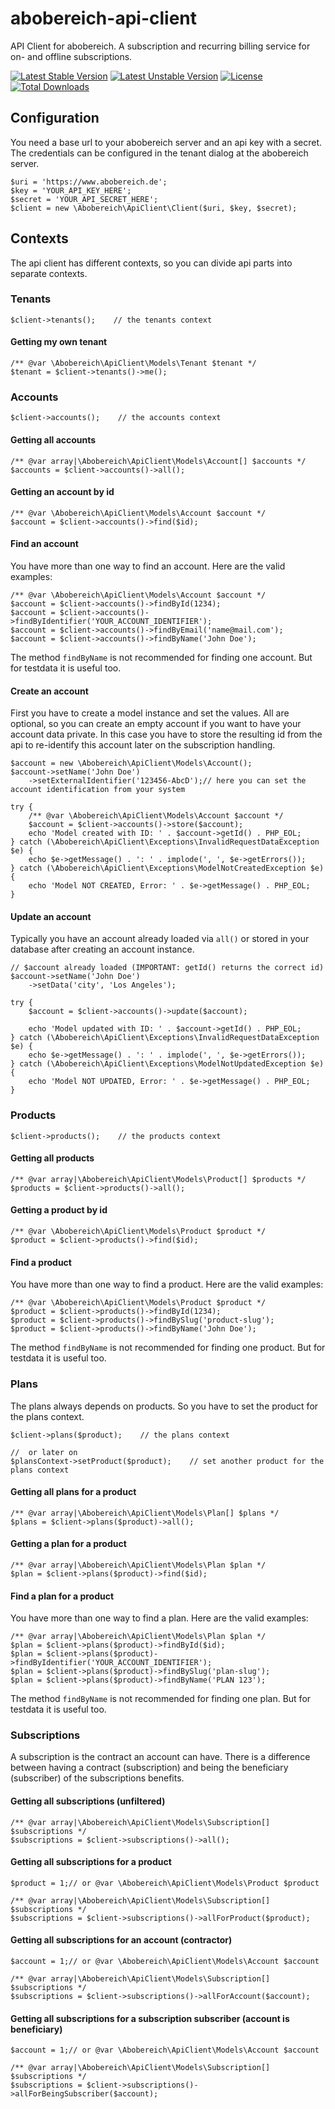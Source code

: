 # abobereich-api-client
API Client for abobereich. A subscription and recurring billing service for on- and offline subscriptions.

[![Latest Stable Version](https://poser.pugx.org/ipunkt/abobereich-api-client/v/stable.svg)](https://packagist.org/packages/ipunkt/abobereich-api-client) [![Latest Unstable Version](https://poser.pugx.org/ipunkt/abobereich-api-client/v/unstable.svg)](https://packagist.org/packages/ipunkt/abobereich-api-client) [![License](https://poser.pugx.org/ipunkt/abobereich-api-client/license.svg)](https://packagist.org/packages/ipunkt/abobereich-api-client) [![Total Downloads](https://poser.pugx.org/ipunkt/abobereich-api-client/downloads.svg)](https://packagist.org/packages/ipunkt/abobereich-api-client)


## Configuration

You need a base url to your abobereich server and an api key with a secret. The credentials can be configured in the
 tenant dialog at the abobereich server.

	$uri = 'https://www.abobereich.de';
	$key = 'YOUR_API_KEY_HERE';
	$secret = 'YOUR_API_SECRET_HERE';
	$client = new \Abobereich\ApiClient\Client($uri, $key, $secret);


## Contexts

The api client has different contexts, so you can divide api parts into separate contexts.


### Tenants

	$client->tenants();    // the tenants context


#### Getting my own tenant

	/** @var \Abobereich\ApiClient\Models\Tenant $tenant */
    $tenant = $client->tenants()->me();


### Accounts

	$client->accounts();    // the accounts context


#### Getting all accounts

	/** @var array|\Abobereich\ApiClient\Models\Account[] $accounts */
	$accounts = $client->accounts()->all();


#### Getting an account by id

	/** @var \Abobereich\ApiClient\Models\Account $account */
	$account = $client->accounts()->find($id);

#### Find an account

You have more than one way to find an account. Here are the valid examples:

	/** @var \Abobereich\ApiClient\Models\Account $account */
	$account = $client->accounts()->findById(1234);
    $account = $client->accounts()->findByIdentifier('YOUR_ACCOUNT_IDENTIFIER');
    $account = $client->accounts()->findByEmail('name@mail.com');
    $account = $client->accounts()->findByName('John Doe');

The method `findByName` is not recommended for finding one account. But for testdata it is useful too.


#### Create an account

First you have to create a model instance and set the values. All are optional, so you can create an empty account if
 you want to have your account data private. In this case you have to store the resulting id from the api to re-identify
 this account later on the subscription handling.

	$account = new \Abobereich\ApiClient\Models\Account();
	$account->setName('John Doe')
		->setExternalIdentifier('123456-AbcD');// here you can set the account identification from your system

	try {
		/** @var \Abobereich\ApiClient\Models\Account $account */
		$account = $client->accounts()->store($account);
	    echo 'Model created with ID: ' . $account->getId() . PHP_EOL;
	} catch (\Abobereich\ApiClient\Exceptions\InvalidRequestDataException $e) {
		echo $e->getMessage() . ': ' . implode(', ', $e->getErrors());
	} catch (\Abobereich\ApiClient\Exceptions\ModelNotCreatedException $e) {
		echo 'Model NOT CREATED, Error: ' . $e->getMessage() . PHP_EOL;
	}


#### Update an account

Typically you have an account already loaded via `all()` or stored in your database after creating an account instance.

	// $account already loaded (IMPORTANT: getId() returns the correct id)
	$account->setName('John Doe')
		->setData('city', 'Los Angeles');

	try {
        $account = $client->accounts()->update($account);

        echo 'Model updated with ID: ' . $account->getId() . PHP_EOL;
    } catch (\Abobereich\ApiClient\Exceptions\InvalidRequestDataException $e) {
        echo $e->getMessage() . ': ' . implode(', ', $e->getErrors());
    } catch (\Abobereich\ApiClient\Exceptions\ModelNotUpdatedException $e) {
        echo 'Model NOT UPDATED, Error: ' . $e->getMessage() . PHP_EOL;
    }


### Products

	$client->products();    // the products context


#### Getting all products

	/** @var array|\Abobereich\ApiClient\Models\Product[] $products */
	$products = $client->products()->all();


#### Getting a product by id

	/** @var \Abobereich\ApiClient\Models\Product $product */
	$product = $client->products()->find($id);


#### Find a product

You have more than one way to find a product. Here are the valid examples:

	/** @var \Abobereich\ApiClient\Models\Product $product */
	$product = $client->products()->findById(1234);
    $product = $client->products()->findBySlug('product-slug');
    $product = $client->products()->findByName('John Doe');

The method `findByName` is not recommended for finding one product. But for testdata it is useful too.


### Plans

The plans always depends on products. So you have to set the product for the plans context.

	$client->plans($product);    // the plans context

	//  or later on
	$plansContext->setProduct($product);    // set another product for the plans context


#### Getting all plans for a product

	/** @var array|\Abobereich\ApiClient\Models\Plan[] $plans */
	$plans = $client->plans($product)->all();


#### Getting a plan for a product

	/** @var array|\Abobereich\ApiClient\Models\Plan $plan */
	$plan = $client->plans($product)->find($id);


#### Find a plan for a product

You have more than one way to find a plan. Here are the valid examples:

	/** @var array|\Abobereich\ApiClient\Models\Plan $plan */
    $plan = $client->plans($product)->findById($id);
    $plan = $client->plans($product)->findByIdentifier('YOUR_ACCOUNT_IDENTIFIER');
    $plan = $client->plans($product)->findBySlug('plan-slug');
    $plan = $client->plans($product)->findByName('PLAN 123');

The method `findByName` is not recommended for finding one plan. But for testdata it is useful too.


### Subscriptions

A subscription is the contract an account can have. There is a difference between having a contract (subscription) and
 being the beneficiary (subscriber) of the subscriptions benefits.


#### Getting all subscriptions (unfiltered)

	/** @var array|\Abobereich\ApiClient\Models\Subscription[] $subscriptions */
	$subscriptions = $client->subscriptions()->all();


#### Getting all subscriptions for a product

	$product = 1;// or @var \Abobereich\ApiClient\Models\Product $product

	/** @var array|\Abobereich\ApiClient\Models\Subscription[] $subscriptions */
	$subscriptions = $client->subscriptions()->allForProduct($product);


#### Getting all subscriptions for an account (contractor)

	$account = 1;// or @var \Abobereich\ApiClient\Models\Account $account

	/** @var array|\Abobereich\ApiClient\Models\Subscription[] $subscriptions */
	$subscriptions = $client->subscriptions()->allForAccount($account);


#### Getting all subscriptions for a subscription subscriber (account is beneficiary)

	$account = 1;// or @var \Abobereich\ApiClient\Models\Account $account

	/** @var array|\Abobereich\ApiClient\Models\Subscription[] $subscriptions */
	$subscriptions = $client->subscriptions()->allForBeingSubscriber($account);

